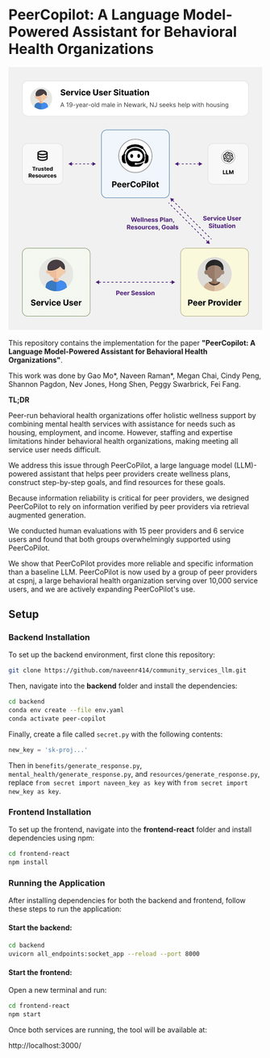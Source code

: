# PeerCopilot: A Language Model-Powered Assistant for Behavioral Health Organizations

<img src="./img/small_pull.png" width="512">

This repository contains the implementation for the paper **"PeerCopilot: A Language Model-Powered Assistant for Behavioral Health Organizations"**.

This work was done by Gao Mo*, Naveen Raman*, Megan Chai, Cindy Peng, Shannon Pagdon, Nev Jones, Hong Shen, Peggy Swarbrick, Fei Fang.

**TL;DR**

Peer-run behavioral health organizations offer holistic wellness support by combining mental health services with assistance for needs such as housing, employment, and income. 
However, staffing and expertise limitations hinder behavioral health organizations, making meeting all service user needs difficult. 

We address this issue through PeerCoPilot, a large language model (LLM)-powered assistant that helps peer providers create wellness plans, construct step-by-step goals, and find resources for these goals. 

Because information reliability is critical for peer providers, we designed PeerCoPilot to rely on information verified by peer providers via retrieval augmented generation.  

We conducted human evaluations with 15 peer providers and 6 service users and found that both groups overwhelmingly supported using PeerCoPilot. 

We show that PeerCoPilot provides more reliable and specific information than a baseline LLM. 
PeerCoPilot is now used by a group of peer providers at cspnj, a large behavioral health organization serving over 10,000 service users, and we are actively expanding PeerCoPilot's use.  


## Setup

### Backend Installation

To set up the backend environment, first clone this repository:

```bash
git clone https://github.com/naveenr414/community_services_llm.git
```

Then, navigate into the **backend** folder and install the dependencies:

```bash
cd backend
conda env create --file env.yaml
conda activate peer-copilot
```

Finally, create a file called `secret.py` with the following contents: 
```python
new_key = 'sk-proj...'
```

Then in `benefits/generate_response.py`, `mental_health/generate_response.py`, and `resources/generate_response.py`, replace `from secret import naveen_key as key` with `from secret import new_key as key`. 



### Frontend Installation

To set up the frontend, navigate into the **frontend-react** folder and install dependencies using npm:

```bash
cd frontend-react
npm install
```

### Running the Application

After installing dependencies for both the backend and frontend, follow these steps to run the application:

#### Start the backend:
```bash
cd backend
uvicorn all_endpoints:socket_app --reload --port 8000
```

#### Start the frontend:
Open a new terminal and run:
```bash
cd frontend-react
npm start
```

Once both services are running, the tool will be available at:

http://localhost:3000/